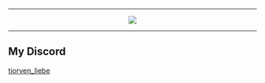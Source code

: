 <hr/>
<p align="center"><img src="https://github-profile-trophy.vercel.app/?username=Tjorven-Liebe&theme=onedark&column=4&margin-w=15&margin-h=15"></p>
<hr/>
<h2>My Discord</h2>
<a href="https://discord.com/users/428284027519369217" target="_blank">tjorven_liebe</a>
